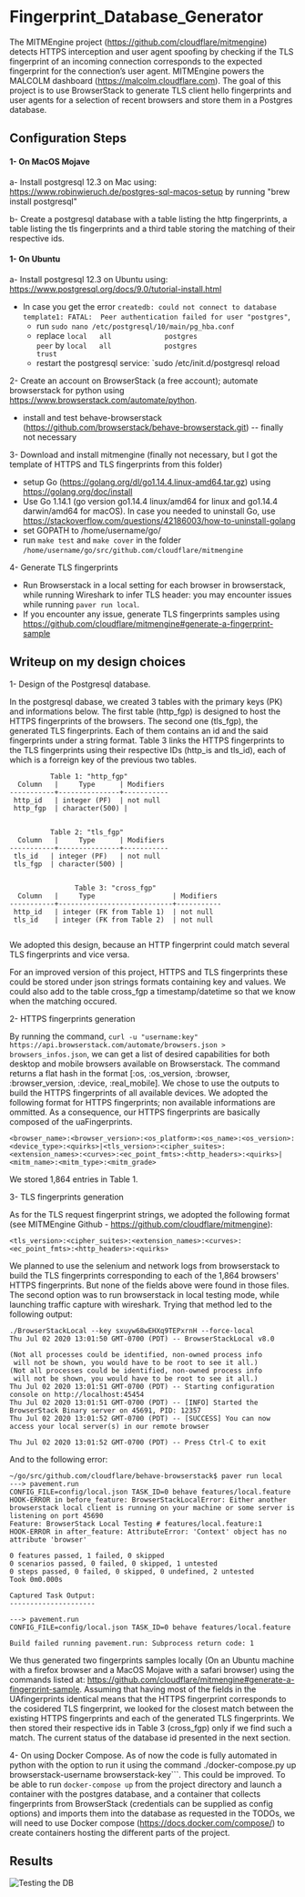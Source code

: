 # Fingerprint_Database_Generator
The MITMEngine project (https://github.com/cloudflare/mitmengine) detects HTTPS interception and user agent spoofing by checking if the TLS fingerprint of an incoming connection corresponds to the expected fingerprint for the connection’s user agent. MITMEngine powers the MALCOLM dashboard (https://malcolm.cloudflare.com). The goal of this project is to use BrowserStack to generate TLS client hello fingerprints and user agents for a selection of recent browsers and store them in a Postgres database.


## Configuration Steps

#### 1- On MacOS Mojave 

a- Install postgresql 12.3 on Mac using: https://www.robinwieruch.de/postgres-sql-macos-setup by running "brew install postgresql"

b- Create a postgresql database with a table listing the http fingerprints, a table listing the tls fingerprints and a third table storing the matching of their respective ids. 
 
  
#### 1- On Ubuntu
 
a- Install postgresql 12.3 on Ubuntu using: https://www.postgresql.org/docs/9.0/tutorial-install.html
  * In case you get the error `createdb: could not connect to database template1: FATAL:  Peer authentication failed for user "postgres"`,  
     * run `sudo nano /etc/postgresql/10/main/pg_hba.conf`  
     * replace `local   all             postgres                                peer` by `local   all             postgres                                trust`
     * restart the postgresql service: `sudo /etc/init.d/postgresql reload 


2- Create an account on BrowserStack (a free account); automate browserstack for python using https://www.browserstack.com/automate/python. 
  * install and test behave-browserstack (https://github.com/browserstack/behave-browserstack.git) -- finally not necessary
  
  
3- Download and install mitmengine (finally not necessary, but I got the template of HTTPS and TLS fingerprints from this folder) 
  * setup Go (https://golang.org/dl/go1.14.4.linux-amd64.tar.gz) using https://golang.org/doc/install
  * Use Go 1.14.1 (go version go1.14.4 linux/amd64 for linux and go1.14.4 darwin/amd64 for macOS). In case you needed to uninstall Go, use https://stackoverflow.com/questions/42186003/how-to-uninstall-golang
  * set GOPATH to /home/username/go/
  * run ``make test`` and ``make cover`` in the folder ```/home/username/go/src/github.com/cloudflare/mitmengine```
 
 
4- Generate TLS fingerprints
  * Run Browserstack in a local setting for each browser in browserstack, while running Wireshark to infer TLS header: you may encounter issues while running ```paver run local```. 
  * If you encounter any issue, generate TLS fingerprints samples using https://github.com/cloudflare/mitmengine#generate-a-fingerprint-sample
  


## Writeup on my design choices

1- Design of the Postgresql database.

In the postgresql dabase, we created 3 tables with the primary keys (PK) and informations below. The first table (http_fgp) is designed to host the HTTPS fingerprints of the browsers. The second one (tls_fgp), the generated TLS fingerprints. Each of them contains an id and the said fingerprints under a string format.  Table 3 links the HTTPS fingerprints to the TLS fingerprints using their respective IDs (http_is and tls_id), each of which is a forreign key of the previous two tables. 

```
          Table 1: "http_fgp"
  Column   |     Type      | Modifiers
-----------+---------------+-----------
 http_id   | integer (PF)  | not null
 http_fgp  | character(500) |


          Table 2: "tls_fgp"
  Column   |     Type      | Modifiers
-----------+---------------+-----------
 tls_id   | integer (PF)   | not null
 tls_fgp  | character(500) | 


                Table 3: "cross_fgp"
  Column   |     Type                   | Modifiers
-----------+----------------------------+-----------
 http_id   | integer (FK from Table 1)  | not null
 tls_id    | integer (FK from Table 2)  | not null
 
```

We adopted this design, because an HTTP fingerprint could match several TLS fingerprints and vice versa. 

For an improved version of this project, HTTPS and TLS fingerprints these could be stored under json strings formats containing key and values. We could also add to the table cross_fgp a timestamp/datetime so that we know when the matching occured.  


2- HTTPS fingerprints generation

By running the command,  `curl -u "username:key" https://api.browserstack.com/automate/browsers.json > browsers_infos.json`, we can get a list of desired capabilities for both desktop and mobile browsers available on Browserstack. The command returns a flat hash in the format [:os, :os_version, :browser, :browser_version, :device, :real_mobile]. We chose to use the outputs to build the HTTPS fingerprints of all available devices. We adopted the following format for HTTPS fingerprints; non available informations are ommitted. As a consequence, our HTTPS fingerprints are basically composed of the uaFingerprints.

```<browser_name>:<browser_version>:<os_platform>:<os_name>:<os_version>:<device_type>:<quirks>|<tls_version>:<cipher_suites>:<extension_names>:<curves>:<ec_point_fmts>:<http_headers>:<quirks>|<mitm_name>:<mitm_type>:<mitm_grade>```

We stored 1,864 entries in Table 1.


3- TLS fingerprints generation

As for the TLS request fingerprint strings, we adopted the following format (see MITMEngine Github - https://github.com/cloudflare/mitmengine):

```<tls_version>:<cipher_suites>:<extension_names>:<curves>:<ec_point_fmts>:<http_headers>:<quirks>```

We planned to use the selenium and network logs from browserstack to build the TLS fingerprints corresponding to each of the 1,864 browsers' HTTPS fingerprints. But none of the fields above were found in those files. The second option was to run browserstack in local testing mode, while launching traffic capture with wireshark. Trying that method led to the following output: 

```
./BrowserStackLocal --key sxuyw68wEHXq9TEPxrnH --force-local
Thu Jul 02 2020 13:01:50 GMT-0700 (PDT) -- BrowserStackLocal v8.0

(Not all processes could be identified, non-owned process info
 will not be shown, you would have to be root to see it all.)
(Not all processes could be identified, non-owned process info
 will not be shown, you would have to be root to see it all.)
Thu Jul 02 2020 13:01:51 GMT-0700 (PDT) -- Starting configuration console on http://localhost:45454
Thu Jul 02 2020 13:01:51 GMT-0700 (PDT) -- [INFO] Started the BrowserStack Binary server on 45691, PID: 12357
Thu Jul 02 2020 13:01:52 GMT-0700 (PDT) -- [SUCCESS] You can now access your local server(s) in our remote browser

Thu Jul 02 2020 13:01:52 GMT-0700 (PDT) -- Press Ctrl-C to exit
```

And to the following error:

```
~/go/src/github.com/cloudflare/behave-browserstack$ paver run local
---> pavement.run
CONFIG_FILE=config/local.json TASK_ID=0 behave features/local.feature
HOOK-ERROR in before_feature: BrowserStackLocalError: Either another browserstack local client is running on your machine or some server is listening on port 45690
Feature: BrowserStack Local Testing # features/local.feature:1
HOOK-ERROR in after_feature: AttributeError: 'Context' object has no attribute 'browser'

0 features passed, 1 failed, 0 skipped
0 scenarios passed, 0 failed, 0 skipped, 1 untested
0 steps passed, 0 failed, 0 skipped, 0 undefined, 2 untested
Took 0m0.000s

Captured Task Output:
---------------------

---> pavement.run
CONFIG_FILE=config/local.json TASK_ID=0 behave features/local.feature

Build failed running pavement.run: Subprocess return code: 1
```

We thus generated two fingerprints samples locally (On an Ubuntu machine with a firefox browser and a MacOS Mojave with a safari browser) using the commands listed at: https://github.com/cloudflare/mitmengine#generate-a-fingerprint-sample. Assuming that having most of the fields in the UAfingerprints identical means that the HTTPS fingerprint corresponds to the cosidered TLS fingerprint, we looked for the closest match between the existing HTTPS fingerprints and each of the generated TLS fingerprints. We then stored their respective ids in Table 3 (cross_fgp) only if we find such a match. The current status of the database id presented in the next section. 


4- On using Docker Compose. As of now the code is fully automated in python with the option to run it using the command ./docker-compose.py up browserstack-username browserstack-key```. This could be improved. To be able to run `docker-compose up` from the project directory and launch a container with the postgres database, and a container that collects fingerprints from BrowserStack (credentials can be supplied as config options) and imports them into the database as requested in the TODOs, we will need to use Docker compose (https://docs.docker.com/compose/) to create containers hosting the different parts of the project. 

## Results

![Testing the DB](images/db.png)
